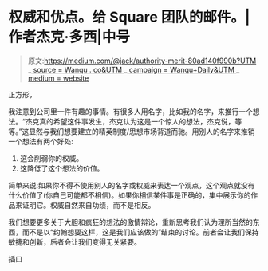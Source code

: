 # 权威和优点。给 Square 团队的邮件。|作者杰克·多西|中号

> 原文:[https://medium.com/@jack/authority-merit-80ad140f990b?UTM _ source = Wanqu . co&UTM _ campaign = Wanqu+Daily&UTM _ medium = website](https://medium.com/@jack/authority-merit-80ad140f990b?utm_source=wanqu.co&utm_campaign=Wanqu+Daily&utm_medium=website)

正方形，

我注意到公司里一件有趣的事情。有很多人用名字，比如我的名字，来推行一个想法。“杰克真的希望这件事发生，杰克认为这是一个惊人的想法，杰克说，等等。”这显然与我们想要建立的精英制度/思想市场背道而驰。用别人的名字来推销一个想法有两个好处:

1.  这会削弱你的权威。
2.  这降低了这个想法的价值。

简单来说:如果你不得不使用别人的名字或权威来表达一个观点，这个观点就没有什么价值了(你自己可能都不相信)。如果你相信某件事是正确的，集中展示你的作品来证明它。权威自然来自功绩，而不是相反。

我们想要更多关于大胆和疯狂的想法的激情辩论，重新思考我们认为理所当然的东西，而不是以“约翰想要这样，这是我们应该做的”结束的讨论。前者会让我们保持敏捷和创新，后者会让我们变得无关紧要。

插口